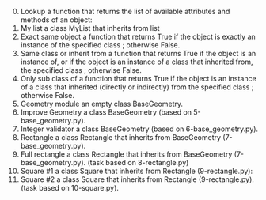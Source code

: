 0. Lookup
	 a function that returns the list of available attributes and methods of an object:
1. My list
	a class MyList that inherits from list
2. Exact same object
	a function that returns True if the object is exactly an instance of the specified class ; otherwise False.
3. Same class or inherit from
	a function that returns True if the object is an instance of, or if the object is an instance of a class that inherited from, the specified class ; otherwise False.
4. Only sub class of
	a function that returns True if the object is an instance of a class that inherited (directly or indirectly) from the specified class ; otherwise False.
5. Geometry module
	an empty class BaseGeometry.
6. Improve Geometry
	a class BaseGeometry (based on 5-base_geometry.py).
7. Integer validator
	a class BaseGeometry (based on 6-base_geometry.py).
8. Rectangle
	a class Rectangle that inherits from BaseGeometry (7-base_geometry.py).
9. Full rectangle
	a class Rectangle that inherits from BaseGeometry (7-base_geometry.py). (task based on 8-rectangle.py)
10. Square #1
	a class Square that inherits from Rectangle (9-rectangle.py):
11. Square #2
	a class Square that inherits from Rectangle (9-rectangle.py). (task based on 10-square.py).
